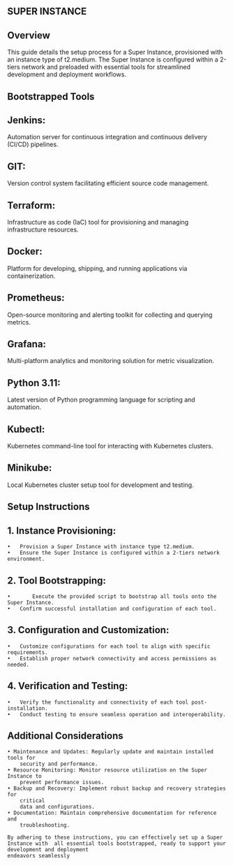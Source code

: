 ## SUPER INSTANCE

## Overview

This guide details the setup process for a Super Instance, provisioned with an instance type of t2.medium. The Super Instance is configured within a 2-tiers network and preloaded with essential tools for streamlined development and deployment workflows.

## Bootstrapped Tools

## Jenkins: 
Automation server for continuous integration and continuous delivery (CI/CD) pipelines.

## GIT: 
Version control system facilitating efficient source code management.

## Terraform: 
Infrastructure as code (IaC) tool for provisioning and managing infrastructure resources.

## Docker: 
Platform for developing, shipping, and running applications via containerization.

## Prometheus: 
Open-source monitoring and alerting toolkit for collecting and querying metrics.

## Grafana: 
Multi-platform analytics and monitoring solution for metric visualization.

## Python 3.11: 
Latest version of Python programming language for scripting and automation.

## Kubectl: 
Kubernetes command-line tool for interacting with Kubernetes clusters.

## Minikube: 
Local Kubernetes cluster setup tool for development and testing.

## Setup Instructions
## 1.	Instance Provisioning:
    •	Provision a Super Instance with instance type t2.medium.
    •	Ensure the Super Instance is configured within a 2-tiers network environment.

## 2.	Tool Bootstrapping:

    •       Execute the provided script to bootstrap all tools onto the Super Instance.
    •	Confirm successful installation and configuration of each tool.

## 3.	Configuration and Customization:

    •	Customize configurations for each tool to align with specific requirements.
    •	Establish proper network connectivity and access permissions as needed.

## 4.	Verification and Testing:

    •	Verify the functionality and connectivity of each tool post-installation.
    •	Conduct testing to ensure seamless operation and interoperability.

## Additional Considerations
    • Maintenance and Updates: Regularly update and maintain installed tools for 
        security and performance.
    • Resource Monitoring: Monitor resource utilization on the Super Instance to 
        prevent performance issues.
    • Backup and Recovery: Implement robust backup and recovery strategies for 
        critical 
        data and configurations.
    • Documentation: Maintain comprehensive documentation for reference and 
        troubleshooting.

    By adhering to these instructions, you can effectively set up a Super Instance with  all essential tools bootstrapped, ready to support your development and deployment 
    endeavors seamlessly

